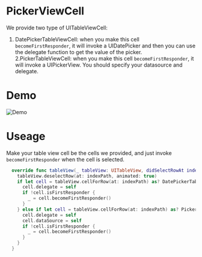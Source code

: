 PickerViewCell
=====================
We provide two type of UITableViewCell:<br/>
1. DatePickerTableViewCell: when you make this cell `becomeFirstResponder`, it will invoke a UIDatePicker and then you can use the delegate function to get the value of the picker.<br/>
2.PickerTableViewCell: when you make this cell `becomeFirstResponder`, it will invoke a UIPickerView. You should specify your datasource and delegate.

Demo
=====================
![Demo](https://s3-ap-northeast-1.amazonaws.com/uploads-jp.hipchat.com/119782/912422/X5rdr3NDLQ9TprK/simulator-screen-shot-1-dec-20.png)

Useage
=====================
Make your table view cell be the cells we provided, and just invoke `becomeFirstResponder` when the cell is selected.

```swift
  override func tableView(_ tableView: UITableView, didSelectRowAt indexPath: IndexPath) {
    tableView.deselectRow(at: indexPath, animated: true)
    if let cell = tableView.cellForRow(at: indexPath) as? DatePickerTableViewCell {
      cell.delegate = self
      if !cell.isFirstResponder {
        _ = cell.becomeFirstResponder()
      }
    } else if let cell = tableView.cellForRow(at: indexPath) as? PickerTableViewCell {
      cell.delegate = self
      cell.dataSource = self
      if !cell.isFirstResponder {
        _ = cell.becomeFirstResponder()
      }
    }
  }
```
